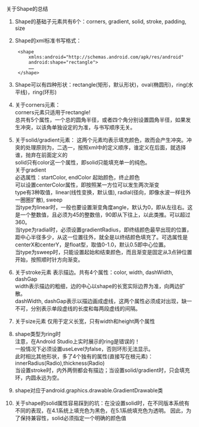 关于Shape的总结
1. Shape的基础子元素共有6个：corners, gradient, solid, stroke, padding, size

2. Shape的xml标准书写格式：

    <?xml version="1.0" encoding="utf-8"?>
        <shape
            xmlns:android="http://schemas.android.com/apk/res/android"
            android:shape="rectangle">
            ……
        </shape>

3. Shape可以有四种形状：rectangle(矩形，默认形状)，oval(椭圆形)，ring(水平线)，ring(环形)

4. 关于corners元素：<br/>
	corners元素只适用于rectangle!<br/>
	总共有5个属性，一个总的圆角半径，或者四个角分别设置圆角半径，如果发生冲突，以该角单独设定的为准，与书写顺序无关。

5. 关于solid/gradient元素：
     这两个元素均表示填充颜色，故而会产生冲突。冲突的处理原则为，二选一，按照xml中的定义顺序，谁定义在后面，就选择谁，抛弃在前面定义的<br/>
     solid只有color这一个属性，即solid只能填充单一的纯色。<br/>
     关于gradient<br/>
        必选属性：startColor, endColor 起始颜色，终止颜色<br/>
        可以设置centerColor属性，即按照某一方位可以发生两次渐变<br/>
        type有3种取值，linear(线性变换，默认值), radial(径向，即像水波一样往外一圈圈扩散), sweep<br/>
        当type为linear时，一般也要设置渐变角度angle，默认为0，即从左往右。这是一个整数值，且必须为45的整数倍，90即从下往上，以此类推。可以超过360。<br/>
        当type为radial时，必须设置gradientRadius，即终结颜色最早出现的位置，距中心半径多少，从这一位置往外，就全是以终结颜色填充了。可选属性是centerX和centerY，是float型，取值0-1.0，默认0.5即中心位置。<br/>
        当type为sweep时，只能设置起始和结束颜色，而且渐变是固定从3点钟位置开始，按照顺时针方向渐变。

6. 关于stroke元素
	表示描边。共有4个属性：color, width, dashWidth, dashGap<br/>
	width表示描边的粗细，边的中心以shape的长宽实际边界为准，向两边扩散。<br/>
	dashWidth, dashGap表示以描边画成虚线，这两个属性必须成对出现，缺一不可，分别表示单段虚线的长度和每两段虚线的间隔。

7. 关于size元素
	仅用于定义长宽，只有width和height两个属性

8. shape类型为ring时<br/>
	注意，在Android Studio上实时展示的ring是错误的！<br/>
	一般情况下必须设置useLevel为false，否则环形无法显示。<br/>
	此时相比其他形状，多了4个独有的属性(直接写在根元素)：innerRadius(Radio),thickness(Radio)<br/>
	当设置stroke时，内外两侧都会有描边；当设置solid/gradient时，只会填充环，内圆永远为空。

9. shape对应于android.graphics.drawable.GradientDrawable类

10. 关于shape的solid属性容易踩到的坑：在没设置solid时，在不同版本系统有不同的表现，在4.1系统上填充色为黑色，在5.1系统填充色为透明。
  因此，为了保持兼容性，solid必须指定一个明确的颜色值
